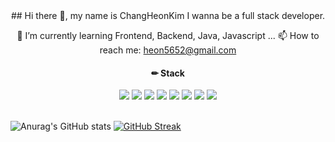<div align="center">
## Hi there 👋, my name is ChangHeonKim
I wanna be a full stack developer.

🌱 I’m currently learning Frontend, Backend, Java, Javascript ...
📫 How to reach me: heon5652@gmail.com 



  #### ✏ Stack  
<img src="https://img.shields.io/badge/PyTorch-EE4C2C?style=for-the-badge&logo=PyTorch&logoColor=white">
<img src="https://img.shields.io/badge/Python-3776AB?style=for-the-badge&logo=Python&logoColor=white">
<img src="https://img.shields.io/badge/opencv-5C3EE8?style=for-the-badge&logo=opencv&logoColor=black">
<img src="https://img.shields.io/badge/TensorFlow-FF6F00?style=for-the-badge&logo=TensorFlow&logoColor=white">
<img src="https://img.shields.io/badge/mysql-4479A1?style=for-the-badge&logo=mysql&logoColor=white">
<img src="https://img.shields.io/badge/linux-FCC624?style=for-the-badge&logo=linux&logoColor=black">
<img src="https://img.shields.io/badge/github-181717?style=for-the-badge&logo=github&logoColor=white">
<img src="https://img.shields.io/badge/git-F05032?style=for-the-badge&logo=git&logoColor=white">
</div>
<br>
<div float="left">

![Anurag's GitHub stats](https://github-readme-stats.vercel.app/api?username=changheonkim&show_icons=true)
[![GitHub Streak](https://streak-stats.demolab.com/?user=DenverCoder1)](https://git.io/streak-stats)

</div>
